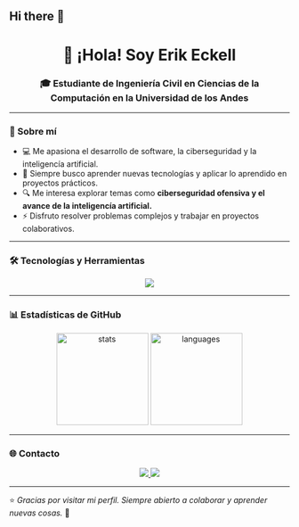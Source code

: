 ## Hi there 👋

<h1 align="center">👋 ¡Hola! Soy Erik Eckell</h1>
<h3 align="center">🎓 Estudiante de Ingeniería Civil en Ciencias de la Computación en la Universidad de los Andes</h3>

---

### 🧠 Sobre mí
- 💻 Me apasiona el desarrollo de software, la ciberseguridad y la inteligencía artificial.
- 🚀 Siempre busco aprender nuevas tecnologías y aplicar lo aprendido en proyectos prácticos.
- 🔍 Me interesa explorar temas como **ciberseguridad ofensiva y el avance de la inteligencía artificial.**
- ⚡ Disfruto resolver problemas complejos y trabajar en proyectos colaborativos.

---

### 🛠️ Tecnologías y Herramientas
<p align="center">
  <img src="https://skillicons.dev/icons?i=python,c,cpp,java,js,react,html,css,github,linux,vscode" />
</p>

---

### 📊 Estadísticas de GitHub
<p align="center">
  <img src="https://github-readme-stats.vercel.app/api?username=ErikEckell&show_icons=true&theme=tokyonight" alt="stats" height="165" />
  <img src="https://github-readme-stats.vercel.app/api/top-langs/?username=ErikEckell&layout=compact&theme=tokyonight" alt="languages" height="165" />
</p>

---

### 🌐 Contacto
<p align="center">
  <a href="mailto:epeckell@miuandes.cl">
    <img src="https://skillicons.dev/icons?i=gmail" />
  </a>
  <a href="https://www.instagram.com/erik._.eckell" target="_blank">
    <img src="https://skillicons.dev/icons?i=instagram" />
  </a>
</p>

---

⭐️ *Gracias por visitar mi perfil. Siempre abierto a colaborar y aprender nuevas cosas.* 🚀

